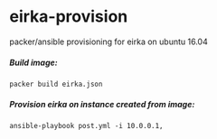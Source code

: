 # eirka-provision
packer/ansible provisioning for eirka on ubuntu 16.04

##### Build image:

    packer build eirka.json

##### Provision eirka on instance created from image:

    ansible-playbook post.yml -i 10.0.0.1,
